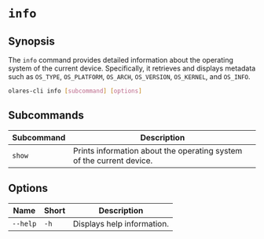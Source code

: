 # `info`

## Synopsis

The `info` command provides detailed information about the operating system of the current device. Specifically, it retrieves and displays metadata such as `OS_TYPE`, `OS_PLATFORM`, `OS_ARCH`, `OS_VERSION`, `OS_KERNEL`, and `OS_INFO`.

```bash
olares-cli info [subcommand] [options]
```

## Subcommands

| Subcommand | Description                                                          |
|------------|----------------------------------------------------------------------|
| `show`     | Prints information about the operating system of the current device. |

## Options

| Name         | Short | Description                                                                                                                                                                                                                                                                              |
|--------------|-------|------------------------------------------------------------------------------------------------------------------------------------------------------------------------------------------------------------------------------------------------------------------------------------------|
| `--help`     | `-h`  | Displays help information.                                                                                                                                                                                                                                                               |
